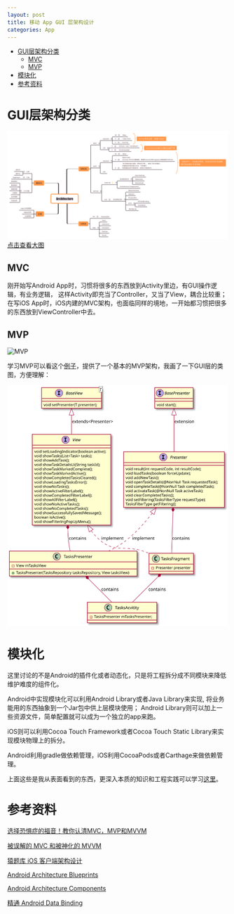 ```yaml
---
layout: post
title: 移动 App GUI 层架构设计
categories: App
---
```


<!-- TOC -->

- [GUI层架构分类](#gui%E5%B1%82%E6%9E%B6%E6%9E%84%E5%88%86%E7%B1%BB)
    - [MVC](#mvc)
    - [MVP](#mvp)
- [模块化](#%E6%A8%A1%E5%9D%97%E5%8C%96)
- [参考资料](#%E5%8F%82%E8%80%83%E8%B5%84%E6%96%99)

<!-- /TOC -->

# GUI层架构分类

![App Architecture](/assets/images/2018/AppArchitecture.svg)
[点击查看大图](https://jiangguo27.github.io/assets/images/2018/AppArchitecture.svg)

## MVC

刚开始写Android App时，习惯将很多的东西放到Activity里边，有GUI操作逻辑，有业务逻辑，
这样Activity即充当了Controller，又当了View，耦合比较重；
在写iOS App时，iOS内建的MVC架构，也面临同样的境地，一开始都习惯把很多的东西放到ViewController中去。

## MVP

![MVP](https://upload.wikimedia.org/wikipedia/commons/d/dc/Model_View_Presenter_GUI_Design_Pattern.png)

学习MVP可以看这个[例子](https://github.com/googlesamples/android-architecture/tree/todo-mvp/)，提供了一个基本的MVP架构，我画了一下GUI层的类图，方便理解：

![MVP](/assets/images/2018/mvp.svg)

<!--
![Test PUML](http://www.plantuml.com/plantuml/png/JOqxhW8n303xTmguG0pRWAZsAYPhPOrY9_87hWz85A-QAKQQrGCjKlhVaRNst2Yj7_Q8wJS0mrTf77lUqydgq22DKeV0Wr5Rox5S_kclBJn0q8CCq9t2WGKREIodynNaESly3bVIxSCt)
-->

# 模块化

这里讨论的不是Android的插件化或者动态化，只是将工程拆分成不同模块来降低维护难度的组件化。

Android中实现模块化可以利用Android Library或者Java Library来实现, 将业务能用的东西抽象到一个Jar包中供上层模块使用；
Android Library则可以加上一些资源文件，简单配置就可以成为一个独立的app来跑。

iOS则可以利用Cocoa Touch Framework或者Cocoa Touch Static Library来实现模块物理上的拆分。

Android利用gradle做依赖管理，iOS利用CocoaPods或者Carthage来做依赖管理。

上面这些是我从表面看到的东西，更深入本质的知识和工程实践可以学习[这里](https://github.com/mqzhangw/AndroidComponent)。

# 参考资料

[选择恐惧症的福音！教你认清MVC，MVP和MVVM](http://zjutkz.net/2016/04/13/%E9%80%89%E6%8B%A9%E6%81%90%E6%83%A7%E7%97%87%E7%9A%84%E7%A6%8F%E9%9F%B3%EF%BC%81%E6%95%99%E4%BD%A0%E8%AE%A4%E6%B8%85MVC%EF%BC%8CMVP%E5%92%8CMVVM/)

[被误解的 MVC 和被神化的 MVVM](https://mp.weixin.qq.com/s?__biz=MjM5NTIyNTUyMQ==&mid=407454565&idx=1&sn=f2c207e30f700219d5811371b34b8cf9&scene=21#wechat_redirect)

[猿题库 iOS 客户端架构设计](https://mp.weixin.qq.com/s?__biz=MjM5NTIyNTUyMQ==&mid=444322139&idx=1&sn=c7bef4d439f46ee539aa76d612023d43&scene=0#wechat_redirect)

[Android Architecture Blueprints](https://github.com/googlesamples/android-architecture)

[Android Architecture Components](https://developer.android.com/topic/libraries/architecture/index.html)

[精通 Android Data Binding](https://github.com/LyndonChin/MasteringAndroidDataBinding)
